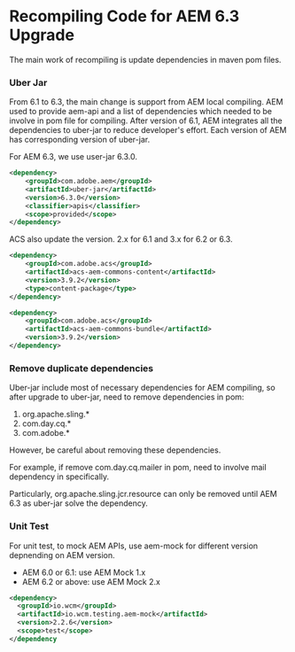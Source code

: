 # Recompiling Code for AEM 6.3 Upgrade

The main work of recompiling is update dependencies in maven pom files.

### Uber Jar

From 6.1 to 6.3, the main change is support from AEM local compiling. AEM used to provide aem-api and a list of dependencies which needed to be involve in pom file for compiling. After version of 6.1, AEM integrates all the dependencies to uber-jar to reduce developer's effort. Each version of AEM has corresponding version of uber-jar.

For AEM 6.3, we use user-jar 6.3.0.

```xml
<dependency>
    <groupId>com.adobe.aem</groupId>
    <artifactId>uber-jar</artifactId>
    <version>6.3.0</version>
    <classifier>apis</classifier>
    <scope>provided</scope>
</dependency>
```

ACS also update the version. 2.x for 6.1 and 3.x for 6.2 or 6.3.

```xml
<dependency>
    <groupId>com.adobe.acs</groupId>
    <artifactId>acs-aem-commons-content</artifactId>
    <version>3.9.2</version>
    <type>content-package</type>
</dependency>

<dependency>
    <groupId>com.adobe.acs</groupId>
    <artifactId>acs-aem-commons-bundle</artifactId>
    <version>3.9.2</version>
</dependency>
```

### Remove duplicate dependencies

Uber-jar include most of necessary dependencies for AEM compiling, so after upgrade to uber-jar, need to remove dependencies in pom:

1. org.apache.sling.*
2. com.day.cq.\*
3. com.adobe.\*

However, be careful about removing these dependencies. 

For example, if remove com.day.cq.mailer in pom, need to involve mail dependency in specifically.

Particularly,  org.apache.sling.jcr.resource can only be removed until AEM 6.3 as uber-jar solve the dependency.

### Unit Test

For unit test, to mock AEM APIs, use aem-mock for different version depnending on AEM version.

- AEM 6.0 or 6.1: use AEM Mock 1.x
- AEM 6.2 or above: use AEM Mock 2.x

```xml
<dependency>
  <groupId>io.wcm</groupId>
  <artifactId>io.wcm.testing.aem-mock</artifactId>
  <version>2.2.6</version>
  <scope>test</scope>
</dependency
```
